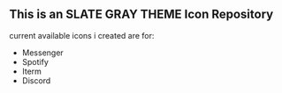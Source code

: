 ## This is an SLATE GRAY THEME Icon Repository

current available icons i created are for:
- Messenger
- Spotify
- Iterm
- Discord